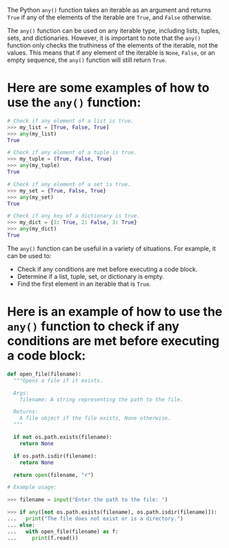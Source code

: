 The Python `any()` function takes an iterable as an argument and returns `True` if any of the elements of the iterable are `True`, and `False` otherwise.

The `any()` function can be used on any iterable type, including lists, tuples, sets, and dictionaries. However, it is important to note that the `any()` function only checks the truthiness of the elements of the iterable, not the values. This means that if any element of the iterable is `None`, `False`, or an empty sequence, the `any()` function will still return `True`.

# Here are some examples of how to use the `any()` function:

```python
# Check if any element of a list is true.
>>> my_list = [True, False, True]
>>> any(my_list)
True

# Check if any element of a tuple is true.
>>> my_tuple = (True, False, True)
>>> any(my_tuple)
True

# Check if any element of a set is true.
>>> my_set = {True, False, True}
>>> any(my_set)
True

# Check if any key of a dictionary is true.
>>> my_dict = {1: True, 2: False, 3: True}
>>> any(my_dict)
True
```

The `any()` function can be useful in a variety of situations. For example, it can be used to:

* Check if any conditions are met before executing a code block.
* Determine if a list, tuple, set, or dictionary is empty.
* Find the first element in an iterable that is `True`.

# Here is an example of how to use the `any()` function to check if any conditions are met before executing a code block:

```python
def open_file(filename):
  """Opens a file if it exists.

  Args:
    filename: A string representing the path to the file.

  Returns:
    A file object if the file exists, None otherwise.
  """

  if not os.path.exists(filename):
    return None

  if os.path.isdir(filename):
    return None

  return open(filename, "r")

# Example usage:

>>> filename = input("Enter the path to the file: ")

>>> if any([not os.path.exists(filename), os.path.isdir(filename)]):
...   print("The file does not exist or is a directory.")
... else:
...   with open_file(filename) as f:
...     print(f.read())
```
